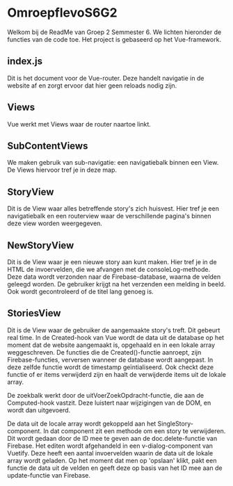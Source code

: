 # OmroepflevoS6G2
Welkom bij de ReadMe van Groep 2 Semmester 6. We lichten hieronder de functies van de code toe. Het project is gebaseerd op het Vue-framework.

## index.js
Dit is het document voor de Vue-router. Deze handelt navigatie in de website af en zorgt ervoor dat hier geen reloads nodig zijn.

## Views
Vue werkt met Views waar de router naartoe linkt. 

## SubContentViews
We maken gebruik van sub-navigatie: een navigatiebalk binnen een View. De Views hiervoor tref je in deze map.

## StoryView
Dit is de View waar alles betreffende story's zich huisvest. Hier tref je een navigatiebalk en een routerview waar de verschillende pagina's binnen deze view worden weergegeven.

## NewStoryView
Dit is de View waar je een nieuwe story aan kunt maken. Hier tref je in de HTML de invoervelden, die we afvangen met de consoleLog-methode. Deze data wordt verzonden naar de Firebase-database, waarna de velden geleegd worden. De gebruiker krijgt na het verzenden een melding in beeld. Ook wordt gecontroleerd of de titel lang genoeg is. 

## StoriesView
Dit is de View waar de gebruiker de aangemaakte story's treft. Dit gebeurt real time. In de Created-hook van Vue wordt de data uit de database op het moment dat de website aangemaakt is, opgehaald en in een lokale array weggeschreven. De functies die de Created()-functie aanroept, zijn Firebase-functies, verversen wanneer de database wordt aangepast. In deze zelfde functie wordt de timestamp geïntialiseerd. Ook checkt deze functie of er items verwijderd zijn en haalt de verwijderde items uit de lokale array.

De zoekbalk werkt door de uitVoerZoekOpdracht-functie, die aan de Computed-hook vastzit. Deze luistert naar wijzigingen van de DOM, en wordt dan uitgevoerd.

De data uit de locale array wordt gekoppeld aan het SingleStory-component. In dat component zit een methode om een story te verwijderen. Dit wordt gedaan door de ID mee te geven aan de doc.delete-functie van Firebase. Het editen wordt afgehandeld in een v-dialog-component van Vuetify. Deze heeft een aantal invoervelden waarin de data uit de lokale array wordt geladen. Op het moment dat men op 'opslaan' klikt, pakt een functie de data uit de velden en geeft deze op basis van het ID mee aan de update-functie van Firebase.


